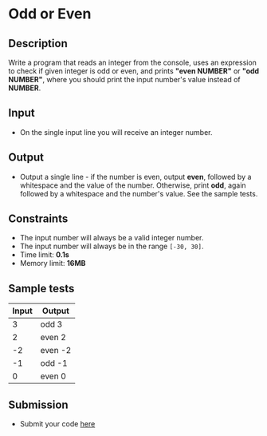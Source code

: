# Odd or Even

## Description
Write a program that reads an integer from the console, uses an expression to check if 
given integer is odd or even, and prints **"even NUMBER"** or **"odd NUMBER"**, where you should print the input number's value instead of **NUMBER**.

## Input
- On the single input line you will receive an integer number.

## Output
- Output a single line - if the number is even, output **even**, followed by a whitespace and the value of the number. 
Otherwise, print **odd**, again followed by a whitespace and the number's value. See the sample tests.

## Constraints
- The input number will always be a valid integer number.
- The input number will always be in the range `[-30, 30]`.
- Time limit: **0.1s**
- Memory limit: **16MB**

## Sample tests

|     Input      |     Output     |
|----------------|----------------|
|3               |odd 3           |
|2               |even 2          |
|-2              |even -2         |
|-1              |odd -1          |
|0               |even 0          |

## Submission
- Submit your code [here](http://bgcoder.com/Contests/Compete/Index/310#0)
